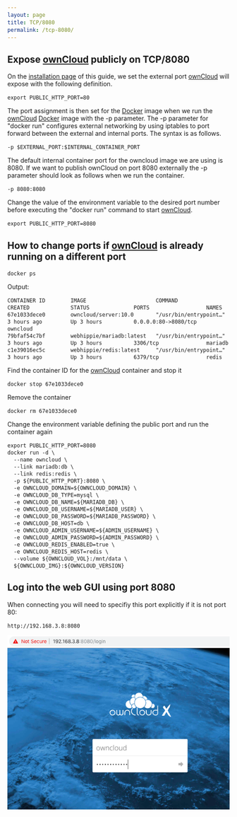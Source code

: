 ```yaml
---
layout: page
title: TCP/8080
permalink: /tcp-8080/
---
```


## Expose [ownCloud] publicly on TCP/8080

On the [installation page](/install/) of this guide, we set the external port
[ownCloud] will expose with the following definition.

```
export PUBLIC_HTTP_PORT=80
```

The port assignment is then set for the [Docker] image when we run the [ownCloud]
[Docker] image with the -p parameter. The -p parameter for "docker run" configures
external networking by using iptables to port forward between the external and
internal ports. The syntax is as follows.

```
-p $EXTERNAL_PORT:$INTERNAL_CONTAINER_PORT
```

The default internal container port for the owncloud image we are using is 8080.
If we want to publish ownCloud on port 8080 externally the -p parameter should
look as follows when we run the container.

```
-p 8080:8080
```

Change the value of the environment variable to the desired port number before
executing the "docker run" command to start [ownCloud].

```
export PUBLIC_HTTP_PORT=8080
```

## How to change ports if [ownCloud] is already running on a different port

```
docker ps
```

Output:
```
CONTAINER ID        IMAGE                      COMMAND                  CREATED             STATUS              PORTS                  NAMES
67e1033dece0        owncloud/server:10.0       "/usr/bin/entrypoint…"   3 hours ago         Up 3 hours          0.0.0.0:80->8080/tcp   owncloud
79bfaf54c7bf        webhippie/mariadb:latest   "/usr/bin/entrypoint…"   3 hours ago         Up 3 hours          3306/tcp               mariadb
c1e39016ec5c        webhippie/redis:latest     "/usr/bin/entrypoint…"   3 hours ago         Up 3 hours          6379/tcp               redis
```

Find the container ID for the [ownCloud] container and stop it
```
docker stop 67e1033dece0
```
Remove the container
```
docker rm 67e1033dece0
```
Change the environment variable defining the public port and run the container again
```
export PUBLIC_HTTP_PORT=8080
docker run -d \
  --name owncloud \
  --link mariadb:db \
  --link redis:redis \
  -p ${PUBLIC_HTTP_PORT}:8080 \
  -e OWNCLOUD_DOMAIN=${OWNCLOUD_DOMAIN} \
  -e OWNCLOUD_DB_TYPE=mysql \
  -e OWNCLOUD_DB_NAME=${MARIADB_DB} \
  -e OWNCLOUD_DB_USERNAME=${MARIADB_USER} \
  -e OWNCLOUD_DB_PASSWORD=${MARIADB_PASSWORD} \
  -e OWNCLOUD_DB_HOST=db \
  -e OWNCLOUD_ADMIN_USERNAME=${ADMIN_USERNAME} \
  -e OWNCLOUD_ADMIN_PASSWORD=${ADMIN_PASSWORD} \
  -e OWNCLOUD_REDIS_ENABLED=true \
  -e OWNCLOUD_REDIS_HOST=redis \
  --volume ${OWNCLOUD_VOL}:/mnt/data \
  ${OWNCLOUD_IMG}:${OWNCLOUD_VERSION}
```

## Log into the web GUI using port 8080

When connecting you will need to specifiy this port explicitly if it is not port 80:

```
http://192.168.3.8:8080
```

![login8080](/images/login8080.png)

[ownCloud]: https://owncloud.org/
[Centos]: https://www.centos.org/
[Docker]: https://www.Docker.com/
[PHP]: https://www.php.net/
[Redis]: https://redislabs.com/
[MariaDB]: https://mariadb.com/
[Apache]: https://httpd.apache.org/
